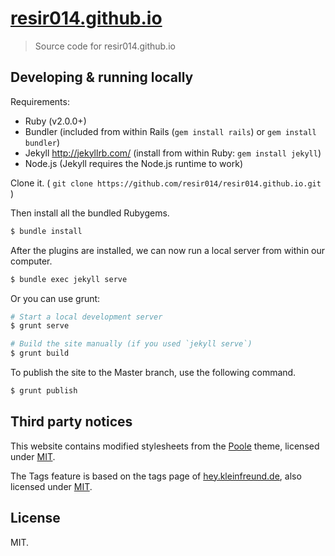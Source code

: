 # [resir014.github.io](http://resir014.github.io/)

> Source code for resir014.github.io

## Developing & running locally

Requirements:
* Ruby (v2.0.0+)
* Bundler
  (included from within Rails (`gem install rails`) or `gem install bundler`)
* Jekyll <http://jekyllrb.com/>
  (install from within Ruby: `gem install jekyll`)
* Node.js
  (Jekyll requires the Node.js runtime to work)

Clone it. ( `git clone https://github.com/resir014/resir014.github.io.git` )

Then install all the bundled Rubygems.

```bash
$ bundle install
```

After the plugins are installed, we can now run a local server from within our computer.

```bash
$ bundle exec jekyll serve
```

Or you can use grunt:

```bash
# Start a local development server
$ grunt serve

# Build the site manually (if you used `jekyll serve`)
$ grunt build
```

To publish the site to the Master branch, use the following command.

```bash
$ grunt publish
```

## Third party notices

This website contains modified stylesheets from the [Poole](http://getpoole.com/) theme, licensed under [MIT](https://github.com/poole/poole/blob/master/LICENSE.md).

The Tags feature is based on the tags page of [hey.kleinfreund.de](http://hey.kleinfreund.de/), also licensed under [MIT](https://github.com/kleinfreund/kleinfreund.github.io/blob/master/LICENSE.txt).

## License

MIT.
